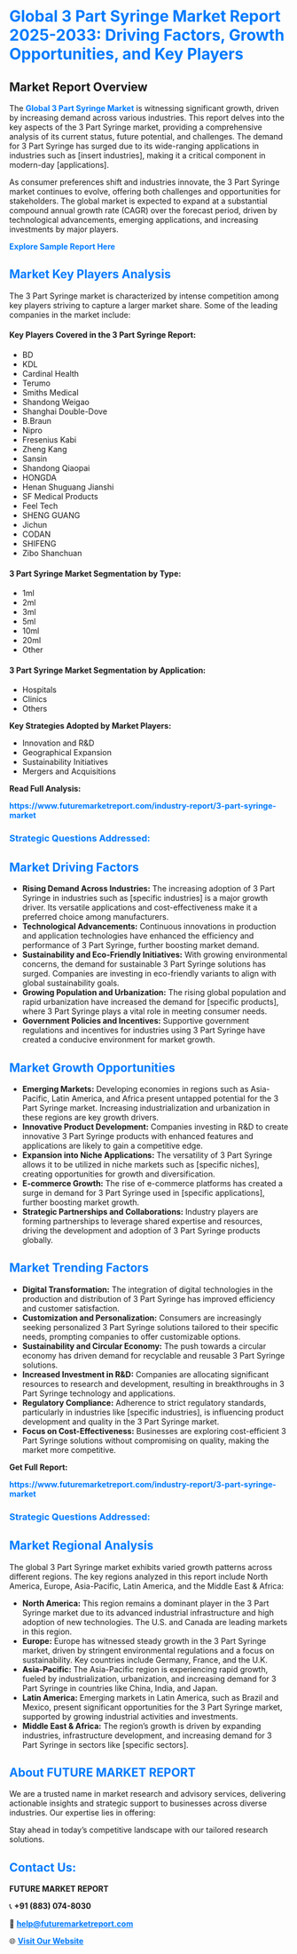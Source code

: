 <h1 style="color: #007BFF;">Global 3 Part Syringe Market Report 2025-2033: Driving Factors, Growth Opportunities, and Key Players</h1>

<section id="overview">
<h2>Market Report Overview</h2>
<p>The <a href="https://www.futuremarketreport.com/industry-report/3-part-syringe-market" style="color: #007BFF; text-decoration: none;"><strong>Global 3 Part Syringe Market</strong></a> is witnessing significant growth, driven by increasing demand across various industries. This report delves into the key aspects of the 3 Part Syringe market, providing a comprehensive analysis of its current status, future potential, and challenges. The demand for 3 Part Syringe has surged due to its wide-ranging applications in industries such as [insert industries], making it a critical component in modern-day [applications].</p>
<p>As consumer preferences shift and industries innovate, the 3 Part Syringe market continues to evolve, offering both challenges and opportunities for stakeholders. The global market is expected to expand at a substantial compound annual growth rate (CAGR) over the forecast period, driven by technological advancements, emerging applications, and increasing investments by major players.</p>
</section>

<section id="overview">
<p><a href="https://www.futuremarketreport.com/request-sample/reportId=78453" style="color: #007BFF; text-decoration: none;"><strong>Explore Sample Report Here</strong></a></p>
</section>

<section id="key-players">
<h2 style="color: #007BFF;">Market Key Players Analysis</h2>
<p>The 3 Part Syringe market is characterized by intense competition among key players striving to capture a larger market share. Some of the leading companies in the market include:</p>
<h4>Key Players Covered in the 3 Part Syringe Report:</h4>
<ul><li>BD</li><li>KDL</li><li>Cardinal Health</li><li>Terumo</li><li>Smiths Medical</li><li>Shandong Weigao</li><li>Shanghai Double-Dove</li><li>B.Braun</li><li>Nipro</li><li>Fresenius Kabi</li><li>Zheng Kang</li><li>Sansin</li><li>Shandong Qiaopai</li><li>HONGDA</li><li>Henan Shuguang Jianshi</li><li>SF Medical Products</li><li>Feel Tech</li><li>SHENG GUANG</li><li>Jichun</li><li>CODAN</li><li>SHIFENG</li><li>Zibo Shanchuan</li></ul>
<h4>3 Part Syringe Market Segmentation by Type:</h4>
<ul><li>1ml</li><li>2ml</li><li>3ml</li><li>5ml</li><li>10ml</li><li>20ml</li><li>Other</li></ul>

<h4>3 Part Syringe Market Segmentation by Application:</h4>
<ul><li>Hospitals</li><li>Clinics</li><li>Others</li></ul>
<p><strong>Key Strategies Adopted by Market Players:</strong></p>
<ul>
<li>Innovation and R&D</li>
<li>Geographical Expansion</li>
<li>Sustainability Initiatives</li>
<li>Mergers and Acquisitions</li>
</ul>
</section>

<section>
<p><strong>Read Full Analysis: </strong></p><a href="https://www.futuremarketreport.com/industry-report/3-part-syringe-market" style="color: #007BFF; text-decoration: none;"><strong>https://www.futuremarketreport.com/industry-report/3-part-syringe-market</strong></a>
<h3 style="color: #007BFF;">Strategic Questions Addressed:</h3>
</section>

<section id="driving-factors">
<h2 style="color: #007BFF;">Market Driving Factors</h2>
<ul>
<li><strong>Rising Demand Across Industries:</strong> The increasing adoption of 3 Part Syringe in industries such as [specific industries] is a major growth driver. Its versatile applications and cost-effectiveness make it a preferred choice among manufacturers.</li>
<li><strong>Technological Advancements:</strong> Continuous innovations in production and application technologies have enhanced the efficiency and performance of 3 Part Syringe, further boosting market demand.</li>
<li><strong>Sustainability and Eco-Friendly Initiatives:</strong> With growing environmental concerns, the demand for sustainable 3 Part Syringe solutions has surged. Companies are investing in eco-friendly variants to align with global sustainability goals.</li>
<li><strong>Growing Population and Urbanization:</strong> The rising global population and rapid urbanization have increased the demand for [specific products], where 3 Part Syringe plays a vital role in meeting consumer needs.</li>
<li><strong>Government Policies and Incentives:</strong> Supportive government regulations and incentives for industries using 3 Part Syringe have created a conducive environment for market growth.</li>
</ul>
</section>

<section id="growth-opportunities">
<h2 style="color: #007BFF;">Market Growth Opportunities</h2>
<ul>
<li><strong>Emerging Markets:</strong> Developing economies in regions such as Asia-Pacific, Latin America, and Africa present untapped potential for the 3 Part Syringe market. Increasing industrialization and urbanization in these regions are key growth drivers.</li>
<li><strong>Innovative Product Development:</strong> Companies investing in R&D to create innovative 3 Part Syringe products with enhanced features and applications are likely to gain a competitive edge.</li>
<li><strong>Expansion into Niche Applications:</strong> The versatility of 3 Part Syringe allows it to be utilized in niche markets such as [specific niches], creating opportunities for growth and diversification.</li>
<li><strong>E-commerce Growth:</strong> The rise of e-commerce platforms has created a surge in demand for 3 Part Syringe used in [specific applications], further boosting market growth.</li>
<li><strong>Strategic Partnerships and Collaborations:</strong> Industry players are forming partnerships to leverage shared expertise and resources, driving the development and adoption of 3 Part Syringe products globally.</li>
</ul>
</section>

<section id="trending-factors">
<h2 style="color: #007BFF;">Market Trending Factors</h2>
<ul>
<li><strong>Digital Transformation:</strong> The integration of digital technologies in the production and distribution of 3 Part Syringe has improved efficiency and customer satisfaction.</li>
<li><strong>Customization and Personalization:</strong> Consumers are increasingly seeking personalized 3 Part Syringe solutions tailored to their specific needs, prompting companies to offer customizable options.</li>
<li><strong>Sustainability and Circular Economy:</strong> The push towards a circular economy has driven demand for recyclable and reusable 3 Part Syringe solutions.</li>
<li><strong>Increased Investment in R&D:</strong> Companies are allocating significant resources to research and development, resulting in breakthroughs in 3 Part Syringe technology and applications.</li>
<li><strong>Regulatory Compliance:</strong> Adherence to strict regulatory standards, particularly in industries like [specific industries], is influencing product development and quality in the 3 Part Syringe market.</li>
<li><strong>Focus on Cost-Effectiveness:</strong> Businesses are exploring cost-efficient 3 Part Syringe solutions without compromising on quality, making the market more competitive.</li>
</ul>
</section>

<section>
<p><strong>Get Full Report: </strong></p><a href="https://www.futuremarketreport.com/industry-report/3-part-syringe-market" style="color: #007BFF; text-decoration: none;"><strong>https://www.futuremarketreport.com/industry-report/3-part-syringe-market</strong></a>
<h3 style="color: #007BFF;">Strategic Questions Addressed:</h3>
</section>


<section id="regional-analysis">
<h2 style="color: #007BFF;">Market Regional Analysis</h2>
<p>The global 3 Part Syringe market exhibits varied growth patterns across different regions. The key regions analyzed in this report include North America, Europe, Asia-Pacific, Latin America, and the Middle East & Africa:</p>
<ul>
<li><strong>North America:</strong> This region remains a dominant player in the 3 Part Syringe market due to its advanced industrial infrastructure and high adoption of new technologies. The U.S. and Canada are leading markets in this region.</li>
<li><strong>Europe:</strong> Europe has witnessed steady growth in the 3 Part Syringe market, driven by stringent environmental regulations and a focus on sustainability. Key countries include Germany, France, and the U.K.</li>
<li><strong>Asia-Pacific:</strong> The Asia-Pacific region is experiencing rapid growth, fueled by industrialization, urbanization, and increasing demand for 3 Part Syringe in countries like China, India, and Japan.</li>
<li><strong>Latin America:</strong> Emerging markets in Latin America, such as Brazil and Mexico, present significant opportunities for the 3 Part Syringe market, supported by growing industrial activities and investments.</li>
<li><strong>Middle East & Africa:</strong> The region’s growth is driven by expanding industries, infrastructure development, and increasing demand for 3 Part Syringe in sectors like [specific sectors].</li>
</ul>
</section>

<footer>
<h2 style="color: #007BFF;">About FUTURE MARKET REPORT</h2>
<p>We are a trusted name in market research and advisory services, delivering actionable insights and strategic support to businesses across diverse industries. Our expertise lies in offering:</p>

<p>Stay ahead in today’s competitive landscape with our tailored research solutions.</p>

<h2 style="color: #007BFF;">Contact Us:</h2>
<p><strong>FUTURE MARKET REPORT</strong></p>
<p>📞 <strong>+91 (883) 074-8030</strong></p>
<p>📧 <strong><a href="mailto:help@futuremarketreport.com" style="color: #007BFF;">help@futuremarketreport.com</a></strong></p>
<p>🌐 <strong><a href="https://www.futuremarketreport.com/" style="color: #007BFF;">Visit Our Website</a></strong></p>
</footer>